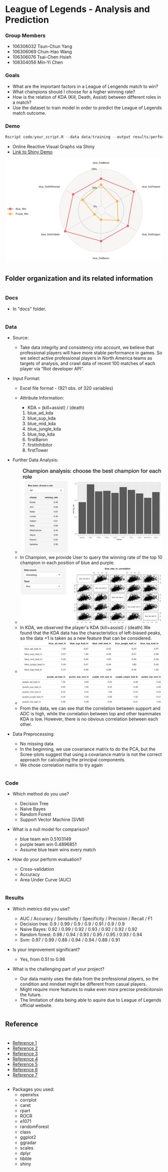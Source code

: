 # League of Legends - Analysis and Prediction

### Group Members
* 106306032 Tsun-Chun Yang
* 106306069 Chun-Hao Wang
* 106306076 Tsai-Chen Hsieh
* 108304056 Min-Yi Chen

### Goals
* What are the important factors in a League of Lengends match to win?
* What champions should I choose for a higher winning rate?
* How is the relation of KDA (Kill, Death, Assist) between different roles in a match?
* Use the dataset to train model in order to predict the League of Legends match outcome.

### Demo 

```R
Rscript code/your_script.R --data data/training --output results/performance.csv
```
* Online Reactive Visual Graphs via Shiny
* [Link to Shiny Demo](https://tsai00150.shinyapps.io/League-of-Legend-Analysis-and-Prediction/)

![shiny png](shiny.png)

#
## Folder organization and its related information
#
### Docs
*  In "docs" folder.
#
### Data
* Source:
	* Take data integrity and consistency into account, we believe that professional players will have more stable performance in games. So we select active professional players in North America teams as targets of analysis, and crawl data of recent 100 matches of each player via “Riot developer API”. 

* Input Format:
	* Excel file format - (921 obs. of 320 variables)
	* Attribute Information:

		* KDA = (kill+assist) / (death)
		1. blue_ad_kda 
		2. blue_sup_kda 
		3. blue_mid_kda 
		4. blue_jungle_kda
		5. blue_top_kda
		6. firstBaron
		7. firstInhibitor
		8. firstTower
* Further Data Analysis: 
	* ![champion png](champion.png)
	* In Champion, we provide User to query the winning rate of the top 10 champion in each position of blue and purple.
	* ![cor png](cor.png)
	* In KDA, we observed the player's KDA (kill+assist) / (death).We found that the KDA data has the characteristics of left-biased peaks, so the data +1 is taken as a new feature that can be considered.
	* ![kda1 png](kda1.png)
	* ![kda2 png](kda2.png)
	* From the data, we can see that the correlation between support and ADC is high, while the correlation between top and other teammates KDA is low. However, there is no obvious correlation between each other. 


* Data Preprocessing: 
  * No missing data
  * In the beginning, we use covariance matrix to do the PCA, but the Scree-plots suggest that using a covariance matrix is not the correct approach for calculating the principal components.
  * We chose correlation matrix to try again
#
### Code

* Which method do you use?
	* Decision Tree
	* Naive Bayes
	* Random Forest
	* Support Vector Machine (SVM)

* What is a null model for comparison?
	* blue team win 0.5103149
	* purple team win 0.4896851
	* Assume blue team wins every match

* How do your perform evaluation?
	* Cross-validation
	* Accuracy
	* Area Under Curve (AUC)

#
### Results
*  Which metrics did you use? 
	* AUC / Accuracy / Sensitivity / Specificity / Precision / Recall / F1
	* Decision tree: 0.9 / 0.99 / 0.9 / 0.9 / 0.91 / 0.9 / 0.9
	* Naive Bayes: 0.92 / 0.99 / 0.92 / 0.93 / 0.92 / 0.92 / 0.92
	* Random forest: 0.98 / 0.94 / 0.93 / 0.95 / 0.95 / 0.93 / 0.94
	* Svm: 0.97 / 0.99 / 0.88 / 0.94 / 0.94 / 0.88 / 0.91

* Is your improvement significant?
	* Yes, from 0.51 to 0.98

* What is the challenging part of your project?
	* Our data mainly uses the data from the professional players, so the condition and mindset might be different from casual players.
	* Might require more features to make even more precise predicitonsin the future.
	* The limitation of data being able to aquire due to League of Legends official website.

#
## Reference
#
* [Reference 1](https://shiny.rstudio.com/tutorial/)
* [Reference 2](https://developer.riotgames.com/)
* [Reference 3](https://www.rdocumentation.org/packages/rpart/versions/4.1-15/topics/rpart)
* [Reference 4](https://www.rdocumentation.org/packages/e1071/versions/1.7-3/topics/naiveBayes)
* [Reference 5](https://www.rdocumentation.org/packages/stats/versions/3.6.2/topics/glm)
* [Reference 6](https://www.rdocumentation.org/packages/randomForest/versions/4.6-14/topics/randomForest)
* [Reference 7](https://www.rdocumentation.org/packages/e1071/versions/1.7-4/topics/svm)
##
* Packages you used:
	* openxlsx
	* corrplot
	* caret
	* rpart
	* ROCR
	* e1071
	* randomForest
	* class
	* ggplot2
	* ggradar
	* scales
	* dplyr
	* tibble
	* shiny
